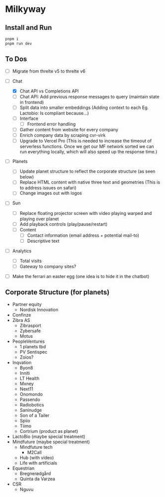 # Milkyway

## Install and Run

```bash
pnpm i
pnpm run dev
```

## To Dos

- [ ] Migrate from threlte v5 to threlte v6

- [ ] Chat

  - [x] Chat API vs Completions API
  - [ ] Chat API: Add previous response messages to query (maintain state in frontend)
  - [ ] Split data into smaller embeddings (Adding context to each Eg. Lactobio: Is compliant because...)
  - [ ] Interface
    - [ ] Frontend error handling
  - [ ] Gather content from website for every company
  - [ ] Enrich company data by scraping cvr-virk
  - [ ] Upgrade to Vercel Pro (This is needed to increase the timeout of serverless functions. Once we get our MF network sorted we can run everything locally, which will also speed up the response time.)

- [ ] Planets

  - [ ] Update planet structure to reflect the corporate structure (as seen below)
  - [ ] Replace HTML content with native three text and geometries (This is to address issues on safari)
  - [ ] Change images out with logos

- [ ] Sun

  - [ ] Replace floating projector screen with video playing warped and playing over planet
  - [ ] Add playback controls (play/pause/restart)
  - [ ] Content
    - [ ] Contact information (email address + potential mail-to)
    - [ ] Descriptive text

- [ ] Analytics

  - [ ] Total visits
  - [ ] Gateway to company sites?

- [ ] Make the ferrari an easter egg (one idea is to hide it in the chatbot)

## Corporate Structure (for planets)

- Partner equity
  - Nordisk Innovation
- Confinze
- Zibra AS
  - Zibrasport
  - Zybersafe
  - Motus
- PeopleVentures
  - 1 planets tbd
  - PV Sentispec
  - Zoios?
- Inqvation
  - Byon8
  - Inniti
  - LT Health
  - Mxney
  - Next11
  - Onomondo
  - Passendo
  - Radiobotics
  - Saninudge
  - Son of a Tailer
  - Spiio
  - Tiimo
  - Cortrium (product as planet)
- LactoBio (maybe special treatment)
- Mindfuture (maybe special treatment)
  - Mindfuture tech
    - M2Call
  - Hub (with video)
  - Life with artificials
- Equestrian
  - Bregnerødgård
  - Quinta da Varzea
- CSR
  - Nguvu

